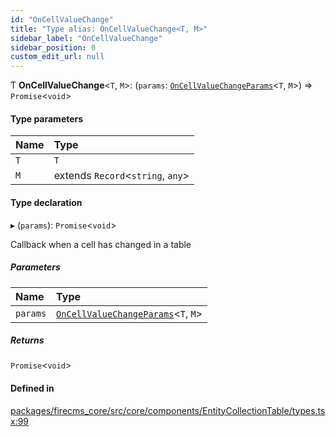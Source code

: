 ```yaml
---
id: "OnCellValueChange"
title: "Type alias: OnCellValueChange<T, M>"
sidebar_label: "OnCellValueChange"
sidebar_position: 0
custom_edit_url: null
---
```


Ƭ **OnCellValueChange**\<`T`, `M`\>: (`params`: [`OnCellValueChangeParams`](../interfaces/OnCellValueChangeParams.md)\<`T`, `M`\>) => `Promise`\<`void`\>

#### Type parameters

| Name | Type |
| :------ | :------ |
| `T` | `T` |
| `M` | extends `Record`\<`string`, `any`\> |

#### Type declaration

▸ (`params`): `Promise`\<`void`\>

Callback when a cell has changed in a table

##### Parameters

| Name | Type |
| :------ | :------ |
| `params` | [`OnCellValueChangeParams`](../interfaces/OnCellValueChangeParams.md)\<`T`, `M`\> |

##### Returns

`Promise`\<`void`\>

#### Defined in

[packages/firecms_core/src/core/components/EntityCollectionTable/types.tsx:99](https://github.com/FireCMSco/firecms/blob/d45f3739/packages/firecms_core/src/core/components/EntityCollectionTable/types.tsx#L99)
